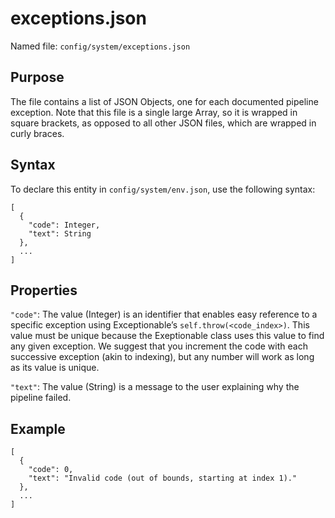 # exceptions.json

Named file: `config/system/exceptions.json`

## Purpose
The file contains a list of JSON Objects, one for each
documented pipeline exception. Note that this file is a single large
Array, so it is wrapped in square brackets, as opposed to all other
JSON files, which are wrapped in curly braces.

## Syntax 
To declare this entity in `config/system/env.json`, use the
following syntax:
```
[
  {
    "code": Integer,
    "text": String
  },
  ...
]
```
## Properties

`"code"`: The value (Integer) is an identifier that enables easy reference
to a specific exception using Exceptionable’s
`self.throw(<code_index>)`. This value must be unique because the
Exeptionable class uses this value to find any given exception. We
suggest that you increment the code with each successive exception (akin
to indexing), but any number will work as long as its value is unique.

`"text"`: The value (String) is a message to the user explaining why the
pipeline failed.

## Example
```
[
  {
    "code": 0,
    "text": "Invalid code (out of bounds, starting at index 1)."
  },
  ...
]
```
